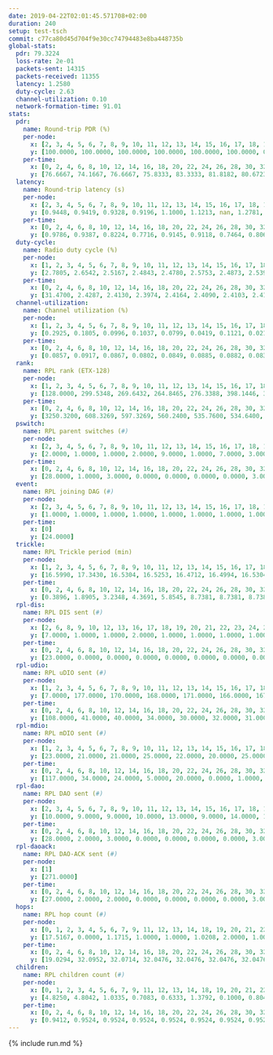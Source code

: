 ```yaml
---
date: 2019-04-22T02:01:45.571708+02:00
duration: 240
setup: test-tsch
commit: c77ca80d45d704f9e30cc74794483e8ba448735b
global-stats:
  pdr: 79.3224
  loss-rate: 2e-01
  packets-sent: 14315
  packets-received: 11355
  latency: 1.2580
  duty-cycle: 2.63
  channel-utilization: 0.10
  network-formation-time: 91.01
stats:
  pdr:
    name: Round-trip PDR (%)
    per-node:
      x: [2, 3, 4, 5, 6, 7, 8, 9, 10, 11, 12, 13, 14, 15, 16, 17, 18, 19, 20, 21, 22, 23, 24, 25]
      y: [100.0000, 100.0000, 100.0000, 100.0000, 100.0000, 100.0000, 0.0000, 100.0000, 0.0000, 100.0000, 100.0000, 100.0000, 100.0000, 0.0000, 0.0000, 0.0000, 99.8291, 99.8371, 100.0000, 100.0000, 99.8336, 99.8344, 99.3209, 99.3641]
    per-time:
      x: [0, 2, 4, 6, 8, 10, 12, 14, 16, 18, 20, 22, 24, 26, 28, 30, 32, 34, 36, 38, 40, 42, 44, 46, 48, 50, 52, 54, 56, 58, 60, 62, 64, 66, 68, 70, 72, 74, 76, 78, 80, 82, 84, 86, 88, 90, 92, 94, 96, 98, 100, 102, 104, 106, 108, 110, 112, 114, 116, 118, 120, 122, 124, 126, 128, 130, 132, 134, 136, 138, 140, 142, 144, 146, 148, 150, 152, 154, 156, 158, 160, 162, 164, 166, 168, 170, 172, 174, 176, 178, 180, 182, 184, 186, 188, 190, 192, 194, 196, 198, 200, 202, 204, 206, 208, 210, 212, 214, 216, 218, 220, 222, 224, 226, 228, 230, 232, 234, 236, 238, 240]
      y: [76.6667, 74.1667, 76.6667, 75.8333, 83.3333, 81.8182, 80.6723, 76.6667, 83.3333, 82.5000, 80.8333, 82.6446, 78.1513, 78.3333, 81.6667, 80.0000, 76.6667, 77.6860, 75.0000, 83.3333, 84.1667, 80.6723, 72.5000, 83.4711, 80.0000, 82.5000, 75.6303, 80.0000, 81.6667, 82.6446, 77.5000, 80.8333, 80.0000, 84.1667, 80.0000, 75.0000, 82.5000, 80.0000, 76.6667, 81.6667, 78.3333, 76.6667, 85.0000, 79.1667, 81.6667, 71.6667, 80.8333, 73.3333, 85.0000, 80.8333, 75.8333, 80.8333, 70.8333, 82.5000, 78.1513, 76.8595, 78.3333, 85.0000, 82.5000, 82.5000, 75.0000, 74.1667, 83.3333, 75.0000, 82.5000, 80.8333, 76.6667, 80.8333, 76.6667, 75.8333, 82.5000, 85.0000, 80.0000, 73.3333, 84.1667, 80.0000, 83.3333, 75.0000, 74.1667, 90.0000, 83.3333, 79.1667, 87.5000, 81.6667, 80.0000, 75.8333, 78.3333, 76.6667, 79.1667, 77.5000, 80.0000, 81.6667, 83.3333, 74.1667, 85.8333, 80.0000, 78.3333, 78.3333, 82.5000, 76.6667, 71.6667, 78.3333, 74.1667, 83.3333, 73.3333, 84.1667, 80.0000, 72.5000, 70.0000, 75.8333, 77.5000, 76.6667, 75.8333, 78.3333, 86.6667, 80.8333, 86.6667, 80.0000, 72.5000, 76.4706, null]
  latency:
    name: Round-trip latency (s)
    per-node:
      x: [2, 3, 4, 5, 6, 7, 8, 9, 10, 11, 12, 13, 14, 15, 16, 17, 18, 19, 20, 21, 22, 23, 24, 25]
      y: [0.9448, 0.9419, 0.9328, 0.9196, 1.1000, 1.1213, nan, 1.2781, nan, 1.3365, 1.2270, 1.0750, 1.2819, nan, nan, nan, 1.3402, 1.4145, 1.3016, 1.4141, 1.5616, 1.5296, 1.4921, 1.6913]
    per-time:
      x: [0, 2, 4, 6, 8, 10, 12, 14, 16, 18, 20, 22, 24, 26, 28, 30, 32, 34, 36, 38, 40, 42, 44, 46, 48, 50, 52, 54, 56, 58, 60, 62, 64, 66, 68, 70, 72, 74, 76, 78, 80, 82, 84, 86, 88, 90, 92, 94, 96, 98, 100, 102, 104, 106, 108, 110, 112, 114, 116, 118, 120, 122, 124, 126, 128, 130, 132, 134, 136, 138, 140, 142, 144, 146, 148, 150, 152, 154, 156, 158, 160, 162, 164, 166, 168, 170, 172, 174, 176, 178, 180, 182, 184, 186, 188, 190, 192, 194, 196, 198, 200, 202, 204, 206, 208, 210, 212, 214, 216, 218, 220, 222, 224, 226, 228, 230, 232, 234, 236, 238, 240]
      y: [0.9786, 0.9387, 0.8224, 0.7716, 0.9145, 0.9118, 0.7464, 0.8061, 0.7376, 0.7181, 0.7812, 0.8356, 0.6952, 0.7099, 0.7077, 0.7096, 0.7712, 0.7788, 0.8646, 0.8580, 0.8793, 1.1077, 1.0202, 1.0728, 0.8386, 0.8370, 0.8437, 0.8949, 0.7624, 0.9217, 0.7788, 0.8244, 0.9106, 0.8071, 0.7851, 0.9080, 1.0126, 0.8601, 0.7339, 0.7625, 0.7132, 1.0853, 1.1164, 1.0231, 0.9355, 0.7746, 0.8380, 1.2382, 1.4663, 1.2121, 1.1284, 1.0102, 0.8919, 1.2177, 1.6421, 1.5492, 1.4846, 1.2440, 0.9933, 1.2691, 1.5619, 1.5869, 1.5984, 1.5567, 1.3969, 1.3770, 1.5657, 1.5892, 1.6121, 1.6073, 1.5253, 1.5755, 1.6266, 1.5842, 1.5669, 1.6217, 1.6286, 1.5736, 1.6227, 1.6162, 1.5885, 1.6099, 1.5750, 1.5581, 1.6302, 1.5733, 1.5700, 1.5955, 1.6506, 1.6448, 1.5751, 1.5897, 1.6049, 1.5761, 1.6450, 1.6039, 1.6238, 1.5730, 1.5803, 1.5062, 1.5662, 1.5694, 1.5398, 1.5660, 1.5449, 1.5528, 1.5727, 1.5788, 1.6060, 1.5878, 1.6035, 1.6288, 1.5969, 1.6157, 1.5686, 1.6009, 1.5740, 1.5850, 1.5220, 1.5531, null]
  duty-cycle:
    name: Radio duty cycle (%)
    per-node:
      x: [1, 2, 3, 4, 5, 6, 7, 8, 9, 10, 11, 12, 13, 14, 15, 16, 17, 18, 19, 20, 21, 22, 23, 24, 25]
      y: [2.7805, 2.6542, 2.5167, 2.4843, 2.4780, 2.5753, 2.4873, 2.5398, 2.5545, 2.5936, 2.4904, 2.6171, 2.8162, 2.5369, 2.6105, 2.7301, 2.5166, 2.6900, 2.5950, 2.6411, 2.7832, 2.6405, 2.7790, 2.7009, 2.7419]
    per-time:
      x: [0, 2, 4, 6, 8, 10, 12, 14, 16, 18, 20, 22, 24, 26, 28, 30, 32, 34, 36, 38, 40, 42, 44, 46, 48, 50, 52, 54, 56, 58, 60, 62, 64, 66, 68, 70, 72, 74, 76, 78, 80, 82, 84, 86, 88, 90, 92, 94, 96, 98, 100, 102, 104, 106, 108, 110, 112, 114, 116, 118, 120, 122, 124, 126, 128, 130, 132, 134, 136, 138, 140, 142, 144, 146, 148, 150, 152, 154, 156, 158, 160, 162, 164, 166, 168, 170, 172, 174, 176, 178, 180, 182, 184, 186, 188, 190, 192, 194, 196, 198, 200, 202, 204, 206, 208, 210, 212, 214, 216, 218, 220, 222, 224, 226, 228, 230, 232, 234, 236, 238]
      y: [31.4700, 2.4287, 2.4130, 2.3974, 2.4164, 2.4090, 2.4103, 2.4137, 2.4118, 2.4061, 2.3827, 2.3940, 2.3941, 2.3978, 2.3861, 2.3971, 2.3891, 2.3856, 2.3858, 2.3798, 2.3851, 2.3979, 2.4447, 2.4090, 2.4071, 2.3999, 2.3981, 2.3924, 2.4054, 2.4011, 2.4083, 2.3902, 2.3893, 2.4048, 2.3774, 2.3904, 2.3650, 2.3909, 2.3827, 2.3839, 2.3766, 2.3820, 2.3896, 2.3963, 2.3908, 2.3811, 2.6766, 2.5789, 2.5932, 2.4004, 2.3884, 2.3739, 2.3824, 2.3691, 2.3786, 2.4016, 2.3757, 2.3821, 2.4061, 2.3982, 2.3914, 2.3795, 2.3825, 2.3759, 2.3833, 2.3899, 2.3985, 2.3789, 2.3932, 2.3756, 2.3702, 2.3957, 2.3906, 2.3795, 2.3754, 2.3753, 2.4006, 2.3716, 2.3706, 2.3814, 2.3950, 2.3777, 2.3918, 2.3834, 2.3861, 2.3844, 2.3710, 2.3854, 2.3854, 2.3770, 2.3909, 2.3706, 2.3742, 2.4000, 2.3816, 2.4089, 2.3826, 2.3836, 2.3800, 2.3785, 2.3642, 2.3697, 2.3676, 2.3772, 2.3839, 2.3694, 2.3712, 2.3762, 2.3614, 2.3807, 2.3831, 2.3663, 2.3839, 2.3796, 2.3762, 2.3938, 2.3870, 2.4071, 2.3792, 2.3638]
  channel-utilization:
    name: Channel utilization (%)
    per-node:
      x: [1, 2, 3, 4, 5, 6, 7, 8, 9, 10, 11, 12, 13, 14, 15, 16, 17, 18, 19, 20, 21, 22, 23, 24, 25]
      y: [0.2925, 0.1805, 0.0996, 0.1037, 0.0799, 0.0419, 0.1121, 0.0214, 0.0325, 0.1281, 0.0319, 0.0351, 0.1720, 0.0458, 0.0670, 0.0790, 0.0188, 0.0676, 0.0401, 0.0663, 0.0565, 0.0408, 0.0322, 0.0336, 0.0341]
    per-time:
      x: [0, 2, 4, 6, 8, 10, 12, 14, 16, 18, 20, 22, 24, 26, 28, 30, 32, 34, 36, 38, 40, 42, 44, 46, 48, 50, 52, 54, 56, 58, 60, 62, 64, 66, 68, 70, 72, 74, 76, 78, 80, 82, 84, 86, 88, 90, 92, 94, 96, 98, 100, 102, 104, 106, 108, 110, 112, 114, 116, 118, 120, 122, 124, 126, 128, 130, 132, 134, 136, 138, 140, 142, 144, 146, 148, 150, 152, 154, 156, 158, 160, 162, 164, 166, 168, 170, 172, 174, 176, 178, 180, 182, 184, 186, 188, 190, 192, 194, 196, 198, 200, 202, 204, 206, 208, 210, 212, 214, 216, 218, 220, 222, 224, 226, 228, 230, 232, 234, 236, 238]
      y: [0.0857, 0.0917, 0.0867, 0.0802, 0.0849, 0.0885, 0.0882, 0.0837, 0.0850, 0.0828, 0.0748, 0.0786, 0.0793, 0.0799, 0.0746, 0.0794, 0.0759, 0.0744, 0.0767, 0.0753, 0.0779, 0.0842, 0.1066, 0.0878, 0.0888, 0.0809, 0.0813, 0.0816, 0.0879, 0.0833, 0.0862, 0.0762, 0.0760, 0.0856, 0.0723, 0.0782, 0.0674, 0.0784, 0.0752, 0.0738, 0.0706, 0.0727, 0.0764, 0.0771, 0.0771, 0.0738, 0.2260, 0.1679, 0.1502, 0.0981, 0.0764, 0.0682, 0.0714, 0.0669, 0.0715, 0.0808, 0.0695, 0.0717, 0.0820, 0.0774, 0.0749, 0.0701, 0.0720, 0.0694, 0.0733, 0.0757, 0.0781, 0.0696, 0.0753, 0.0699, 0.0671, 0.0777, 0.0766, 0.0718, 0.0700, 0.0706, 0.0773, 0.0687, 0.0667, 0.0728, 0.0785, 0.0710, 0.0787, 0.0726, 0.0730, 0.0726, 0.0690, 0.0734, 0.0748, 0.0713, 0.0774, 0.0679, 0.0687, 0.0796, 0.0705, 0.0831, 0.0719, 0.0736, 0.0714, 0.0705, 0.0644, 0.0664, 0.0652, 0.0686, 0.0719, 0.0667, 0.0694, 0.0697, 0.0631, 0.0723, 0.0705, 0.0665, 0.0723, 0.0715, 0.0701, 0.0776, 0.0742, 0.0829, 0.0709, 0.0626]
  rank:
    name: RPL rank (ETX-128)
    per-node:
      x: [1, 2, 3, 4, 5, 6, 7, 8, 9, 10, 11, 12, 13, 14, 15, 16, 17, 18, 19, 20, 21, 22, 23, 24, 25]
      y: [128.0000, 299.5348, 269.6432, 264.8465, 276.3388, 398.1446, 369.4772, 444.3360, 501.5556, 366.9918, 496.0850, 442.4156, 441.6951, 520.3699, 497.7177, 485.2672, 512.2863, 587.3280, 596.4348, 606.1852, 636.6529, 913.1755, 726.1365, 984.7952, 731.0120]
    per-time:
      x: [0, 2, 4, 6, 8, 10, 12, 14, 16, 18, 20, 22, 24, 26, 28, 30, 32, 34, 36, 38, 40, 42, 44, 46, 48, 50, 52, 54, 56, 58, 60, 62, 64, 66, 68, 70, 72, 74, 76, 78, 80, 82, 84, 86, 88, 90, 92, 94, 96, 98, 100, 102, 104, 106, 108, 110, 112, 114, 116, 118, 120, 122, 124, 126, 128, 130, 132, 134, 136, 138, 140, 142, 144, 146, 148, 150, 152, 154, 156, 158, 160, 162, 164, 166, 168, 170, 172, 174, 176, 178, 180, 182, 184, 186, 188, 190, 192, 194, 196, 198, 200, 202, 204, 206, 208, 210, 212, 214, 216, 218, 220, 222, 224, 226, 228, 230, 232, 234, 236, 238]
      y: [3250.3200, 608.3269, 597.3269, 560.2400, 535.7600, 534.6400, 534.1200, 531.0377, 527.0769, 541.7963, 520.7600, 522.2000, 521.2800, 538.5283, 535.8077, 520.0000, 536.5600, 542.8627, 533.1731, 524.1154, 518.8846, 531.4314, 534.3333, 545.5686, 547.8462, 514.8431, 509.4000, 517.9623, 527.9200, 525.2075, 532.0182, 517.8679, 499.7255, 503.1600, 494.2800, 488.4400, 491.0800, 490.2800, 493.4510, 474.2632, 469.0000, 468.7647, 468.6863, 466.0800, 470.4510, 470.8039, 302.3358, 276.7481, 276.1574, 287.4072, 467.2600, 464.1569, 459.2157, 457.6000, 457.8600, 462.7170, 458.9608, 457.9200, 456.7200, 456.0784, 457.6000, 461.5000, 458.2400, 462.5686, 460.6863, 456.6800, 465.8704, 449.5600, 451.2000, 451.0800, 451.3000, 450.0200, 449.6600, 452.5000, 455.0784, 451.8800, 450.5800, 451.1200, 449.8800, 451.2800, 450.0392, 446.5200, 452.1346, 442.3000, 444.7400, 447.8400, 448.8600, 446.7000, 448.0800, 447.5962, 453.6538, 450.4400, 446.2400, 444.5600, 447.5200, 449.1731, 446.8000, 448.5600, 451.3922, 443.9615, 443.5800, 447.9200, 445.5800, 439.3529, 440.9800, 440.8600, 442.4600, 437.5200, 440.8846, 442.1731, 442.4000, 441.2600, 455.1765, 453.0800, 452.0392, 452.8600, 451.7400, 461.3519, 462.1569, 462.9804]
  pswitch:
    name: RPL parent switches (#)
    per-node:
      x: [2, 3, 4, 5, 6, 7, 8, 9, 10, 11, 12, 13, 14, 15, 16, 17, 18, 19, 20, 21, 22, 23, 24, 25]
      y: [2.0000, 1.0000, 1.0000, 2.0000, 9.0000, 1.0000, 7.0000, 3.0000, 3.0000, 7.0000, 3.0000, 6.0000, 6.0000, 8.0000, 7.0000, 1.0000, 10.0000, 13.0000, 3.0000, 3.0000, 5.0000, 10.0000, 9.0000, 11.0000]
    per-time:
      x: [0, 2, 4, 6, 8, 10, 12, 14, 16, 18, 20, 22, 24, 26, 28, 30, 32, 34, 36, 38, 40, 42, 44, 46, 48, 50, 52, 54, 56, 58, 60, 62, 64, 66, 68, 70, 72, 74, 76, 78, 80, 82, 84, 86, 88, 90, 92, 94, 96, 98, 100, 102, 104, 106, 108, 110, 112, 114, 116, 118, 120, 122, 124, 126, 128, 130, 132, 134, 136, 138, 140, 142, 144, 146, 148, 150, 152, 154, 156, 158, 160, 162, 164, 166, 168, 170, 172, 174, 176, 178, 180, 182, 184, 186, 188, 190, 192, 194, 196, 198, 200, 202, 204, 206, 208, 210, 212, 214, 216, 218, 220, 222, 224, 226, 228, 230, 232, 234, 236, 238]
      y: [28.0000, 1.0000, 3.0000, 0.0000, 0.0000, 0.0000, 0.0000, 3.0000, 2.0000, 4.0000, 0.0000, 0.0000, 0.0000, 3.0000, 2.0000, 0.0000, 0.0000, 1.0000, 2.0000, 2.0000, 2.0000, 1.0000, 4.0000, 1.0000, 2.0000, 1.0000, 0.0000, 3.0000, 0.0000, 3.0000, 5.0000, 3.0000, 1.0000, 0.0000, 0.0000, 0.0000, 0.0000, 0.0000, 1.0000, 7.0000, 0.0000, 1.0000, 1.0000, 0.0000, 1.0000, 1.0000, 1.0000, 1.0000, 1.0000, 0.0000, 0.0000, 1.0000, 1.0000, 0.0000, 0.0000, 3.0000, 1.0000, 0.0000, 0.0000, 1.0000, 0.0000, 0.0000, 0.0000, 1.0000, 1.0000, 0.0000, 4.0000, 0.0000, 0.0000, 0.0000, 0.0000, 0.0000, 0.0000, 0.0000, 1.0000, 0.0000, 0.0000, 0.0000, 0.0000, 0.0000, 1.0000, 0.0000, 2.0000, 0.0000, 0.0000, 0.0000, 0.0000, 0.0000, 0.0000, 2.0000, 2.0000, 0.0000, 0.0000, 0.0000, 0.0000, 2.0000, 0.0000, 0.0000, 1.0000, 2.0000, 0.0000, 0.0000, 0.0000, 1.0000, 0.0000, 0.0000, 0.0000, 0.0000, 2.0000, 2.0000, 0.0000, 0.0000, 1.0000, 0.0000, 1.0000, 0.0000, 0.0000, 4.0000, 1.0000, 1.0000]
  event:
    name: RPL joining DAG (#)
    per-node:
      x: [2, 3, 4, 5, 6, 7, 8, 9, 10, 11, 12, 13, 14, 15, 16, 17, 18, 19, 20, 21, 22, 23, 24, 25]
      y: [1.0000, 1.0000, 1.0000, 1.0000, 1.0000, 1.0000, 1.0000, 1.0000, 1.0000, 1.0000, 1.0000, 1.0000, 1.0000, 1.0000, 1.0000, 1.0000, 1.0000, 1.0000, 1.0000, 1.0000, 1.0000, 1.0000, 1.0000, 1.0000]
    per-time:
      x: [0]
      y: [24.0000]
  trickle:
    name: RPL Trickle period (min)
    per-node:
      x: [1, 2, 3, 4, 5, 6, 7, 8, 9, 10, 11, 12, 13, 14, 15, 16, 17, 18, 19, 20, 21, 22, 23, 24, 25]
      y: [16.5990, 17.3430, 16.5304, 16.5253, 16.4712, 16.4994, 16.5304, 16.5484, 16.5306, 16.5382, 16.4849, 16.5382, 16.4808, 16.4831, 16.4602, 16.5484, 16.5299, 16.5047, 16.4148, 16.5127, 16.5806, 16.4849, 16.6058, 16.4309, 16.6093]
    per-time:
      x: [0, 2, 4, 6, 8, 10, 12, 14, 16, 18, 20, 22, 24, 26, 28, 30, 32, 34, 36, 38, 40, 42, 44, 46, 48, 50, 52, 54, 56, 58, 60, 62, 64, 66, 68, 70, 72, 74, 76, 78, 80, 82, 84, 86, 88, 90, 92, 94, 96, 98, 100, 102, 104, 106, 108, 110, 112, 114, 116, 118, 120, 122, 124, 126, 128, 130, 132, 134, 136, 138, 140, 142, 144, 146, 148, 150, 152, 154, 156, 158, 160, 162, 164, 166, 168, 170, 172, 174, 176, 178, 180, 182, 184, 186, 188, 190, 192, 194, 196, 198, 200, 202, 204, 206, 208, 210, 212, 214, 216, 218, 220, 222, 224, 226, 228, 230, 232, 234, 236, 238]
      y: [0.3896, 1.8905, 3.2348, 4.3691, 5.8545, 8.7381, 8.7381, 8.7381, 8.7381, 17.3144, 17.4763, 17.4763, 17.4763, 17.4763, 17.4763, 17.4763, 17.4763, 17.4763, 17.4763, 17.4763, 17.4763, 17.4763, 17.4763, 17.4763, 17.4763, 17.4763, 17.4763, 17.4763, 17.4763, 17.4763, 17.4763, 17.4763, 17.4763, 17.4763, 17.4763, 17.4763, 17.4763, 17.4763, 17.4763, 17.4763, 17.4763, 17.4763, 17.4763, 17.4763, 17.4763, 17.4763, 17.4763, 17.4763, 17.4763, 17.4763, 17.4763, 17.4763, 17.4763, 17.4763, 17.4763, 17.4763, 17.4763, 17.4763, 17.4763, 17.4763, 17.4763, 17.4763, 17.4763, 17.4763, 17.4763, 17.4763, 17.4763, 17.4763, 17.4763, 17.4763, 17.4763, 17.4763, 17.4763, 17.4763, 17.4763, 17.4763, 17.4763, 17.4763, 17.4763, 17.4763, 17.4763, 17.4763, 17.4763, 17.4763, 17.4763, 17.4763, 17.4763, 17.4763, 17.4763, 17.4763, 17.4763, 17.4763, 17.4763, 17.4763, 17.4763, 17.4763, 17.4763, 17.4763, 17.4763, 17.4763, 17.4763, 17.4763, 17.4763, 17.4763, 17.4763, 17.4763, 17.4763, 17.4763, 17.4763, 17.4763, 17.4763, 17.4763, 17.4763, 17.4763, 17.4763, 17.4763, 17.4763, 17.4763, 17.4763, 17.4763]
  rpl-dis:
    name: RPL DIS sent (#)
    per-node:
      x: [2, 6, 8, 9, 10, 12, 13, 16, 17, 18, 19, 20, 21, 22, 23, 24, 25]
      y: [7.0000, 1.0000, 1.0000, 2.0000, 1.0000, 1.0000, 1.0000, 1.0000, 1.0000, 1.0000, 2.0000, 1.0000, 1.0000, 1.0000, 2.0000, 1.0000, 3.0000]
    per-time:
      x: [0, 2, 4, 6, 8, 10, 12, 14, 16, 18, 20, 22, 24, 26, 28, 30, 32, 34, 36, 38, 40, 42, 44, 46, 48, 50, 52, 54, 56, 58, 60, 62, 64, 66, 68, 70, 72, 74, 76, 78, 80, 82, 84, 86, 88, 90, 92, 94, 96, 98]
      y: [23.0000, 0.0000, 0.0000, 0.0000, 0.0000, 0.0000, 0.0000, 0.0000, 0.0000, 0.0000, 0.0000, 0.0000, 0.0000, 0.0000, 0.0000, 0.0000, 0.0000, 0.0000, 0.0000, 0.0000, 0.0000, 0.0000, 0.0000, 0.0000, 0.0000, 0.0000, 0.0000, 0.0000, 0.0000, 0.0000, 0.0000, 0.0000, 0.0000, 0.0000, 0.0000, 0.0000, 0.0000, 0.0000, 0.0000, 0.0000, 0.0000, 0.0000, 0.0000, 0.0000, 0.0000, 0.0000, 0.0000, 1.0000, 2.0000, 2.0000]
  rpl-udio:
    name: RPL uDIO sent (#)
    per-node:
      x: [1, 2, 3, 4, 5, 6, 7, 8, 9, 10, 11, 12, 13, 14, 15, 16, 17, 18, 19, 20, 21, 22, 23, 24, 25]
      y: [7.0000, 177.0000, 170.0000, 168.0000, 171.0000, 166.0000, 167.0000, 177.0000, 163.0000, 168.0000, 167.0000, 159.0000, 168.0000, 167.0000, 165.0000, 170.0000, 175.0000, 167.0000, 173.0000, 158.0000, 170.0000, 173.0000, 172.0000, 165.0000, 163.0000]
    per-time:
      x: [0, 2, 4, 6, 8, 10, 12, 14, 16, 18, 20, 22, 24, 26, 28, 30, 32, 34, 36, 38, 40, 42, 44, 46, 48, 50, 52, 54, 56, 58, 60, 62, 64, 66, 68, 70, 72, 74, 76, 78, 80, 82, 84, 86, 88, 90, 92, 94, 96, 98, 100, 102, 104, 106, 108, 110, 112, 114, 116, 118, 120, 122, 124, 126, 128, 130, 132, 134, 136, 138, 140, 142, 144, 146, 148, 150, 152, 154, 156, 158, 160, 162, 164, 166, 168, 170, 172, 174, 176, 178, 180, 182, 184, 186, 188, 190, 192, 194, 196, 198, 200, 202, 204, 206, 208, 210, 212, 214, 216, 218, 220, 222, 224, 226, 228, 230, 232, 234, 236, 238, 240]
      y: [108.0000, 41.0000, 40.0000, 34.0000, 30.0000, 32.0000, 31.0000, 39.0000, 33.0000, 37.0000, 33.0000, 31.0000, 34.0000, 36.0000, 27.0000, 31.0000, 34.0000, 30.0000, 33.0000, 34.0000, 34.0000, 34.0000, 38.0000, 28.0000, 36.0000, 34.0000, 33.0000, 41.0000, 27.0000, 35.0000, 33.0000, 37.0000, 35.0000, 29.0000, 36.0000, 32.0000, 28.0000, 37.0000, 36.0000, 34.0000, 29.0000, 34.0000, 34.0000, 31.0000, 29.0000, 37.0000, 43.0000, 41.0000, 30.0000, 32.0000, 32.0000, 28.0000, 38.0000, 29.0000, 34.0000, 33.0000, 38.0000, 34.0000, 33.0000, 33.0000, 33.0000, 33.0000, 32.0000, 30.0000, 31.0000, 33.0000, 33.0000, 31.0000, 32.0000, 29.0000, 32.0000, 33.0000, 33.0000, 36.0000, 32.0000, 34.0000, 31.0000, 34.0000, 33.0000, 35.0000, 33.0000, 34.0000, 36.0000, 30.0000, 35.0000, 31.0000, 35.0000, 31.0000, 34.0000, 35.0000, 31.0000, 30.0000, 33.0000, 31.0000, 28.0000, 34.0000, 29.0000, 33.0000, 33.0000, 34.0000, 33.0000, 32.0000, 28.0000, 32.0000, 29.0000, 38.0000, 33.0000, 33.0000, 31.0000, 33.0000, 32.0000, 28.0000, 34.0000, 33.0000, 30.0000, 35.0000, 33.0000, 31.0000, 30.0000, 37.0000, 4.0000]
  rpl-mdio:
    name: RPL mDIO sent (#)
    per-node:
      x: [1, 2, 3, 4, 5, 6, 7, 8, 9, 10, 11, 12, 13, 14, 15, 16, 17, 18, 19, 20, 21, 22, 23, 24, 25]
      y: [23.0000, 21.0000, 21.0000, 25.0000, 22.0000, 20.0000, 25.0000, 20.0000, 20.0000, 21.0000, 20.0000, 21.0000, 20.0000, 21.0000, 21.0000, 20.0000, 20.0000, 22.0000, 23.0000, 22.0000, 22.0000, 23.0000, 20.0000, 21.0000, 21.0000]
    per-time:
      x: [0, 2, 4, 6, 8, 10, 12, 14, 16, 18, 20, 22, 24, 26, 28, 30, 32, 34, 36, 38, 40, 42, 44, 46, 48, 50, 52, 54, 56, 58, 60, 62, 64, 66, 68, 70, 72, 74, 76, 78, 80, 82, 84, 86, 88, 90, 92, 94, 96, 98, 100, 102, 104, 106, 108, 110, 112, 114, 116, 118, 120, 122, 124, 126, 128, 130, 132, 134, 136, 138, 140, 142, 144, 146, 148, 150, 152, 154, 156, 158, 160, 162, 164, 166, 168, 170, 172, 174, 176, 178, 180, 182, 184, 186, 188, 190, 192, 194, 196, 198, 200, 202, 204, 206, 208, 210, 212, 214, 216, 218, 220, 222, 224, 226, 228, 230, 232, 234, 236, 238]
      y: [117.0000, 34.0000, 24.0000, 5.0000, 20.0000, 0.0000, 1.0000, 12.0000, 9.0000, 3.0000, 0.0000, 0.0000, 0.0000, 2.0000, 6.0000, 7.0000, 5.0000, 5.0000, 0.0000, 0.0000, 0.0000, 0.0000, 3.0000, 8.0000, 3.0000, 8.0000, 3.0000, 0.0000, 0.0000, 0.0000, 0.0000, 7.0000, 7.0000, 6.0000, 5.0000, 0.0000, 0.0000, 0.0000, 0.0000, 2.0000, 5.0000, 4.0000, 6.0000, 8.0000, 0.0000, 0.0000, 1.0000, 0.0000, 3.0000, 9.0000, 4.0000, 7.0000, 2.0000, 0.0000, 0.0000, 0.0000, 0.0000, 3.0000, 5.0000, 7.0000, 7.0000, 2.0000, 0.0000, 1.0000, 0.0000, 1.0000, 6.0000, 5.0000, 7.0000, 4.0000, 2.0000, 0.0000, 0.0000, 0.0000, 1.0000, 1.0000, 15.0000, 2.0000, 5.0000, 0.0000, 0.0000, 1.0000, 0.0000, 4.0000, 7.0000, 5.0000, 2.0000, 6.0000, 0.0000, 0.0000, 1.0000, 0.0000, 5.0000, 4.0000, 7.0000, 4.0000, 4.0000, 1.0000, 0.0000, 0.0000, 1.0000, 5.0000, 5.0000, 7.0000, 5.0000, 1.0000, 0.0000, 1.0000, 0.0000, 4.0000, 8.0000, 3.0000, 6.0000, 3.0000, 0.0000, 0.0000, 0.0000, 1.0000, 3.0000, 6.0000]
  rpl-dao:
    name: RPL DAO sent (#)
    per-node:
      x: [2, 3, 4, 5, 6, 7, 8, 9, 10, 11, 12, 13, 14, 15, 16, 17, 18, 19, 20, 21, 22, 23, 24, 25]
      y: [10.0000, 9.0000, 9.0000, 10.0000, 13.0000, 9.0000, 14.0000, 10.0000, 10.0000, 13.0000, 9.0000, 12.0000, 12.0000, 13.0000, 12.0000, 9.0000, 13.0000, 17.0000, 10.0000, 10.0000, 10.0000, 13.0000, 13.0000, 15.0000]
    per-time:
      x: [0, 2, 4, 6, 8, 10, 12, 14, 16, 18, 20, 22, 24, 26, 28, 30, 32, 34, 36, 38, 40, 42, 44, 46, 48, 50, 52, 54, 56, 58, 60, 62, 64, 66, 68, 70, 72, 74, 76, 78, 80, 82, 84, 86, 88, 90, 92, 94, 96, 98, 100, 102, 104, 106, 108, 110, 112, 114, 116, 118, 120, 122, 124, 126, 128, 130, 132, 134, 136, 138, 140, 142, 144, 146, 148, 150, 152, 154, 156, 158, 160, 162, 164, 166, 168, 170, 172, 174, 176, 178, 180, 182, 184, 186, 188, 190, 192, 194, 196, 198, 200, 202, 204, 206, 208, 210, 212, 214, 216, 218, 220, 222, 224, 226, 228, 230, 232, 234, 236, 238]
      y: [28.0000, 2.0000, 3.0000, 0.0000, 0.0000, 0.0000, 0.0000, 3.0000, 2.0000, 4.0000, 0.0000, 0.0000, 0.0000, 4.0000, 11.0000, 1.0000, 2.0000, 1.0000, 2.0000, 2.0000, 2.0000, 2.0000, 4.0000, 2.0000, 2.0000, 1.0000, 0.0000, 3.0000, 7.0000, 4.0000, 7.0000, 3.0000, 1.0000, 1.0000, 1.0000, 0.0000, 1.0000, 0.0000, 1.0000, 6.0000, 0.0000, 1.0000, 4.0000, 4.0000, 4.0000, 3.0000, 2.0000, 2.0000, 1.0000, 0.0000, 1.0000, 1.0000, 2.0000, 2.0000, 2.0000, 3.0000, 4.0000, 3.0000, 1.0000, 4.0000, 1.0000, 2.0000, 1.0000, 1.0000, 2.0000, 0.0000, 4.0000, 1.0000, 2.0000, 1.0000, 2.0000, 5.0000, 1.0000, 3.0000, 3.0000, 0.0000, 1.0000, 0.0000, 2.0000, 0.0000, 3.0000, 2.0000, 3.0000, 0.0000, 2.0000, 5.0000, 2.0000, 3.0000, 2.0000, 2.0000, 3.0000, 0.0000, 0.0000, 1.0000, 2.0000, 3.0000, 3.0000, 1.0000, 2.0000, 5.0000, 2.0000, 3.0000, 1.0000, 2.0000, 3.0000, 0.0000, 0.0000, 0.0000, 3.0000, 3.0000, 3.0000, 0.0000, 2.0000, 4.0000, 3.0000, 1.0000, 2.0000, 7.0000, 2.0000, 1.0000]
  rpl-daoack:
    name: RPL DAO-ACK sent (#)
    per-node:
      x: [1]
      y: [271.0000]
    per-time:
      x: [0, 2, 4, 6, 8, 10, 12, 14, 16, 18, 20, 22, 24, 26, 28, 30, 32, 34, 36, 38, 40, 42, 44, 46, 48, 50, 52, 54, 56, 58, 60, 62, 64, 66, 68, 70, 72, 74, 76, 78, 80, 82, 84, 86, 88, 90, 92, 94, 96, 98, 100, 102, 104, 106, 108, 110, 112, 114, 116, 118, 120, 122, 124, 126, 128, 130, 132, 134, 136, 138, 140, 142, 144, 146, 148, 150, 152, 154, 156, 158, 160, 162, 164, 166, 168, 170, 172, 174, 176, 178, 180, 182, 184, 186, 188, 190, 192, 194, 196, 198, 200, 202, 204, 206, 208, 210, 212, 214, 216, 218, 220, 222, 224, 226, 228, 230, 232, 234, 236, 238]
      y: [27.0000, 2.0000, 2.0000, 0.0000, 0.0000, 0.0000, 0.0000, 3.0000, 2.0000, 4.0000, 0.0000, 0.0000, 0.0000, 4.0000, 11.0000, 1.0000, 2.0000, 1.0000, 2.0000, 2.0000, 2.0000, 2.0000, 4.0000, 2.0000, 2.0000, 1.0000, 0.0000, 2.0000, 7.0000, 3.0000, 8.0000, 2.0000, 1.0000, 1.0000, 1.0000, 0.0000, 1.0000, 0.0000, 1.0000, 6.0000, 0.0000, 1.0000, 4.0000, 4.0000, 4.0000, 3.0000, 2.0000, 2.0000, 1.0000, 0.0000, 1.0000, 1.0000, 2.0000, 2.0000, 2.0000, 3.0000, 4.0000, 3.0000, 1.0000, 4.0000, 1.0000, 2.0000, 1.0000, 1.0000, 2.0000, 0.0000, 4.0000, 1.0000, 2.0000, 1.0000, 2.0000, 5.0000, 1.0000, 3.0000, 3.0000, 0.0000, 1.0000, 0.0000, 2.0000, 0.0000, 3.0000, 2.0000, 3.0000, 0.0000, 2.0000, 5.0000, 2.0000, 3.0000, 2.0000, 2.0000, 3.0000, 0.0000, 0.0000, 1.0000, 2.0000, 3.0000, 3.0000, 1.0000, 2.0000, 5.0000, 2.0000, 3.0000, 1.0000, 2.0000, 3.0000, 0.0000, 0.0000, 0.0000, 3.0000, 3.0000, 3.0000, 0.0000, 2.0000, 4.0000, 3.0000, 1.0000, 2.0000, 7.0000, 2.0000, 1.0000]
  hops:
    name: RPL hop count (#)
    per-node:
      x: [0, 1, 2, 3, 4, 5, 6, 7, 9, 11, 12, 13, 14, 18, 19, 20, 21, 22, 23, 24, 25]
      y: [17.5167, 0.0000, 1.1715, 1.0000, 1.0000, 1.0208, 2.0000, 1.0000, 18.2000, 17.4958, 2.0000, 8.9458, 17.4875, 13.6444, 17.7917, 9.8787, 18.0628, 13.4477, 14.2762, 15.6109, 15.8452]
    per-time:
      x: [0, 2, 4, 6, 8, 10, 12, 14, 16, 18, 20, 22, 24, 26, 28, 30, 32, 34, 36, 38, 40, 42, 44, 46, 48, 50, 52, 54, 56, 58, 60, 62, 64, 66, 68, 70, 72, 74, 76, 78, 80, 82, 84, 86, 88, 90, 92, 94, 96, 98, 100, 102, 104, 106, 108, 110, 112, 114, 116, 118, 120, 122, 124, 126, 128, 130, 132, 134, 136, 138, 140, 142, 144, 146, 148, 150, 152, 154, 156, 158, 160, 162, 164, 166, 168, 170, 172, 174, 176, 178, 180, 182, 184, 186, 188, 190, 192, 194, 196, 198, 200, 202, 204, 206, 208, 210, 212, 214, 216, 218, 220, 222, 224, 226, 228, 230, 232, 234, 236, 238]
      y: [19.0294, 32.0952, 32.0714, 32.0476, 32.0476, 32.0476, 32.0476, 32.0476, 32.0476, 32.0476, 32.0476, 32.0476, 32.0476, 24.1905, 16.3095, 16.2857, 16.2857, 16.2857, 16.2857, 20.6667, 26.3571, 17.2857, 32.0000, 32.0000, 32.0000, 22.8571, 22.8571, 20.5952, 18.3333, 10.3333, 2.3095, 2.2857, 2.2857, 2.2857, 2.2857, 2.2857, 2.2857, 2.2857, 2.2857, 2.2619, 2.2381, 2.2381, 2.2381, 2.2381, 2.2381, 2.2381, 2.2381, 2.2381, 2.2381, 2.2381, 2.2381, 2.2381, 2.2381, 2.2381, 2.2381, 2.2381, 2.2381, 2.2381, 2.2381, 2.2381, 2.2381, 2.2381, 2.2381, 2.2381, 2.2381, 2.2381, 2.2381, 2.2857, 2.2857, 2.2857, 2.2857, 2.2857, 2.2857, 2.2857, 2.2857, 2.2857, 2.2857, 2.2857, 2.2857, 2.2857, 2.2857, 2.2857, 2.2857, 2.2857, 2.2857, 2.2857, 2.2857, 2.2857, 2.2857, 2.2857, 2.2857, 2.2857, 2.2857, 2.2857, 2.2857, 2.2857, 2.2857, 2.2857, 2.2857, 2.3095, 2.3333, 2.3333, 2.3333, 2.3333, 2.3333, 2.3333, 2.3333, 2.3333, 12.5952, 27.3810, 27.3810, 27.3810, 27.3810, 27.3810, 26.2381, 25.0952, 25.0952, 13.7143, 2.3333, 2.3333]
  children:
    name: RPL children count (#)
    per-node:
      x: [0, 1, 2, 3, 4, 5, 6, 7, 9, 11, 12, 13, 14, 18, 19, 20, 21, 22, 23, 24, 25]
      y: [4.8250, 4.8042, 1.0335, 0.7083, 0.6333, 1.3792, 0.1000, 0.8042, 0.0458, 0.0000, 0.0458, 2.3417, 0.0750, 0.9958, 0.1750, 1.0502, 0.8243, 0.1423, 0.0000, 0.0000, 0.0000]
    per-time:
      x: [0, 2, 4, 6, 8, 10, 12, 14, 16, 18, 20, 22, 24, 26, 28, 30, 32, 34, 36, 38, 40, 42, 44, 46, 48, 50, 52, 54, 56, 58, 60, 62, 64, 66, 68, 70, 72, 74, 76, 78, 80, 82, 84, 86, 88, 90, 92, 94, 96, 98, 100, 102, 104, 106, 108, 110, 112, 114, 116, 118, 120, 122, 124, 126, 128, 130, 132, 134, 136, 138, 140, 142, 144, 146, 148, 150, 152, 154, 156, 158, 160, 162, 164, 166, 168, 170, 172, 174, 176, 178, 180, 182, 184, 186, 188, 190, 192, 194, 196, 198, 200, 202, 204, 206, 208, 210, 212, 214, 216, 218, 220, 222, 224, 226, 228, 230, 232, 234, 236, 238]
      y: [0.9412, 0.9524, 0.9524, 0.9524, 0.9524, 0.9524, 0.9524, 0.9524, 0.9524, 0.9524, 0.9524, 0.9524, 0.9524, 0.9524, 0.9524, 0.9524, 0.9524, 0.9524, 0.9524, 0.9524, 0.9524, 0.9524, 0.9524, 0.9524, 0.9524, 0.9524, 0.9524, 0.9524, 0.9524, 0.9524, 0.9524, 0.9524, 0.9524, 0.9524, 0.9524, 0.9524, 0.9524, 0.9524, 0.9524, 0.9524, 0.9524, 0.9524, 0.9524, 0.9524, 0.9524, 0.9524, 0.9524, 0.9524, 0.9524, 0.9524, 0.9524, 0.9524, 0.9524, 0.9524, 0.9524, 0.9524, 0.9524, 0.9524, 0.9524, 0.9524, 0.9524, 0.9524, 0.9524, 0.9524, 0.9524, 0.9524, 0.9524, 0.9524, 0.9524, 0.9524, 0.9524, 0.9524, 0.9524, 0.9524, 0.9524, 0.9524, 0.9524, 0.9524, 0.9524, 0.9524, 0.9524, 0.9524, 0.9524, 0.9524, 0.9524, 0.9524, 0.9524, 0.9524, 0.9524, 0.9524, 0.9524, 0.9524, 0.9524, 0.9524, 0.9524, 0.9524, 0.9524, 0.9524, 0.9524, 0.9524, 0.9524, 0.9524, 0.9524, 0.9524, 0.9524, 0.9524, 0.9524, 0.9524, 0.9524, 0.9524, 0.9524, 0.9524, 0.9524, 0.9524, 0.9524, 0.9524, 0.9524, 0.9524, 0.9524, 0.9524]
---
```


{% include run.md %}
